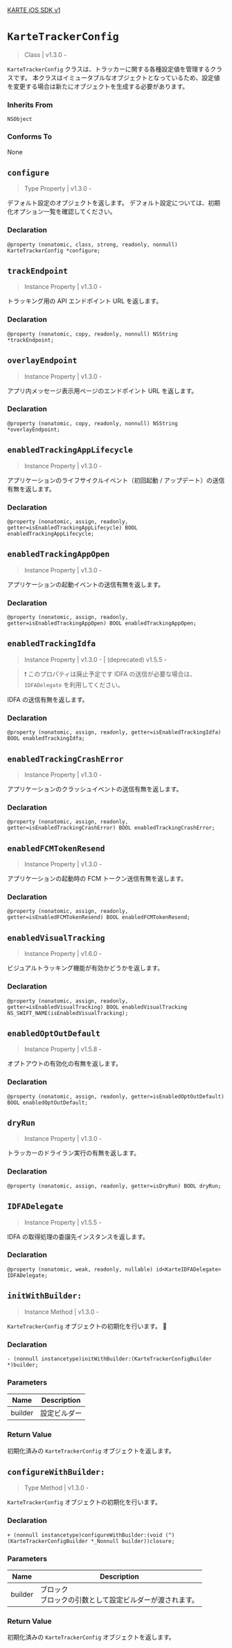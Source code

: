 [KARTE iOS SDK v1](index)

# `KarteTrackerConfig`

> Class | v1.3.0 -

`KarteTrackerConfig` クラスは、トラッカーに関する各種設定値を管理するクラスです。
本クラスはイミュータブルなオブジェクトとなっているため、設定値を変更する場合は新たにオブジェクトを生成する必要があります。

### Inherits From

`NSObject`

### Conforms To

None

## `configure`

> Type Property | v1.3.0 -

デフォルト設定のオブジェクトを返します。
デフォルト設定については、初期化オプション一覧を確認してください。

### Declaration

```objc
@property (nonatomic, class, strong, readonly, nonnull) KarteTrackerConfig *configure;
```

## `trackEndpoint`

> Instance Property | v1.3.0 -

トラッキング用の API エンドポイント URL を返します。

### Declaration

```objc
@property (nonatomic, copy, readonly, nonnull) NSString *trackEndpoint;
```

## `overlayEndpoint`

> Instance Property | v1.3.0 -

アプリ内メッセージ表示用ページのエンドポイント URL を返します。

### Declaration

```objc
@property (nonatomic, copy, readonly, nonnull) NSString *overlayEndpoint;
```

## `enabledTrackingAppLifecycle`

> Instance Property | v1.3.0 -

アプリケーションのライフサイクルイベント（初回起動 / アップデート）の送信有無を返します。

### Declaration

```objc
@property (nonatomic, assign, readonly, getter=isEnabledTrackingAppLifecycle) BOOL enabledTrackingAppLifecycle;
```

## `enabledTrackingAppOpen`

> Instance Property | v1.3.0 -

アプリケーションの起動イベントの送信有無を返します。

### Declaration

```objc
@property (nonatomic, assign, readonly, getter=isEnabledTrackingAppOpen) BOOL enabledTrackingAppOpen;
```

## `enabledTrackingIdfa`

> Instance Property | v1.3.0 - | (deprecated) v1.5.5 -

> :exclamation: このプロパティは廃止予定です
> IDFA の送信が必要な場合は、`IDFADelegate` を利用してください。

IDFA の送信有無を返します。

### Declaration

```objc
@property (nonatomic, assign, readonly, getter=isEnabledTrackingIdfa) BOOL enabledTrackingIdfa;
```

## `enabledTrackingCrashError`

> Instance Property | v1.3.0 -

アプリケーションのクラッシュイベントの送信有無を返します。

### Declaration

```objc
@property (nonatomic, assign, readonly, getter=isEnabledTrackingCrashError) BOOL enabledTrackingCrashError;
```

## `enabledFCMTokenResend`

> Instance Property | v1.3.0 -

アプリケーションの起動時の FCM トークン送信有無を返します。

### Declaration

```objc
@property (nonatomic, assign, readonly, getter=isEnabledFCMTokenResend) BOOL enabledFCMTokenResend;
```

## `enabledVisualTracking`

> Instance Property | v1.6.0 -

ビジュアルトラッキング機能が有効かどうかを返します。

### Declaration

```objc
@property (nonatomic, assign, readonly, getter=isEnabledVisualTracking) BOOL enabledVisualTracking NS_SWIFT_NAME(isEnabledVisualTracking);
```

## `enabledOptOutDefault`

> Instance Property | v1.5.8 -

オプトアウトの有効化の有無を返します。

### Declaration

```objc
@property (nonatomic, assign, readonly, getter=isEnabledOptOutDefault) BOOL enabledOptOutDefault;
```

## `dryRun`

> Instance Property | v1.3.0 -

トラッカーのドライラン実行の有無を返します。

### Declaration

```objc
@property (nonatomic, assign, readonly, getter=isDryRun) BOOL dryRun;
```

## `IDFADelegate`

> Instance Property | v1.5.5 -

IDFA の取得処理の委譲先インスタンスを返します。

### Declaration

```objc
@property (nonatomic, weak, readonly, nullable) id<KarteIDFADelegate> IDFADelegate;
```

## `initWithBuilder:`

> Instance Method | v1.3.0 -

`KarteTrackerConfig` オブジェクトの初期化を行います。


### Declaration

```objc
- (nonnull instancetype)initWithBuilder:(KarteTrackerConfigBuilder *)builder;
```

### Parameters

| Name    | Description  |
| ------- | ------------ |
| builder | 設定ビルダー |

### Return Value

初期化済みの `KarteTrackerConfig` オブジェクトを返します。

## `configureWithBuilder:`

> Type Method | v1.3.0 -

`KarteTrackerConfig` オブジェクトの初期化を行います。

### Declaration

```objc
+ (nonnull instancetype)configureWithBuilder:(void (^)(KarteTrackerConfigBuilder *_Nonnull builder))closure;
```

### Parameters

| Name    | Description                                                |
| ------- | ---------------------------------------------------------- |
| builder | ブロック<br>ブロックの引数として設定ビルダーが渡されます。 |

### Return Value

初期化済みの `KarteTrackerConfig` オブジェクトを返します。
